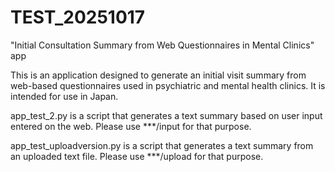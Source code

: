 # TEST_20251017
"Initial Consultation Summary from Web Questionnaires in Mental Clinics" app

This is an application designed to generate an initial visit summary from web-based questionnaires used in psychiatric and mental health clinics.
It is intended for use in Japan.

app_test_2.py is a script that generates a text summary based on user input entered on the web.
Please use ***/input for that purpose.

app_test_uploadversion.py is a script that generates a text summary from an uploaded text file.
Please use ***/upload for that purpose.
